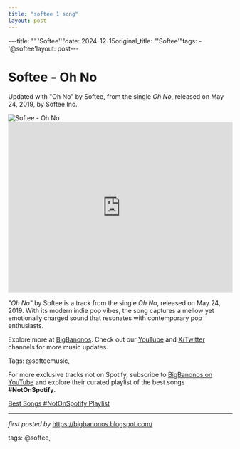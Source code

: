 ```yaml
---
title: "softee 1 song"
layout: post
---
```

---title: "' 'Softee''"date: 2024-12-15original_title: "'Softee'"tags:  - '@softee'layout: post---<!-- Title of the Post --><h1 >Softee - Oh No</h1> <!-- Introductory Text --><p >Updated with "Oh No" by Softee, from the single *Oh No*, released on May 24, 2019, by Softee Inc.</p> <!-- Featured Image --><div > <img src="https://i.scdn.co/image/ab67616d0000b27329530cd9678bffc2685ef508" alt="Softee - Oh No" /></div> <!-- YouTube Video Embed --><div > <iframe width="100%" height="385" src="https://www.youtube.com/embed/3KlkQ7_EUVQ" title="Softee - Oh No (Official Music Video)" frameborder="0" allow="accelerometer; autoplay; clipboard-write; encrypted-media; gyroscope; picture-in-picture; web-share" referrerpolicy="strict-origin-when-cross-origin" allowfullscreen></iframe></div> <!-- Song Information --><div > <p><em>"Oh No"</em> by Softee is a track from the single *Oh No*, released on May 24, 2019. With its modern indie pop vibes, the song captures a mellow yet emotionally charged sound that resonates with contemporary pop enthusiasts.</p></div> <!-- Footer Links --><div > <p>Explore more at <a href="https://bigbanonos.blogspot.com/" target="_blank">BigBanonos</a>. Check out our <a href="https://www.youtube.com/@BigBanonos" target="_blank">YouTube</a> and <a href="https://x.com/bigbanonos" target="_blank">X/Twitter</a> channels for more music updates.</p></div> <!-- Tags --><p >Tags: @softeemusic,</p><!--Subscribe and Playlist Links--><div>    <p>For more exclusive tracks not on Spotify, subscribe to <a href="https://www.youtube.com/@BigBanonos" target="_blank">BigBanonos on YouTube</a> and explore their curated playlist of the best songs <strong>#NotOnSpotify</strong>.</p>    <p><a href="https://www.youtube.com/playlist?list=PLtuNtuTatqI0kFahUCbtbfenC_ET5O_tr" target="_blank">Best Songs #NotOnSpotify Playlist<br /></a></p></div><hr /><p><em>first posted by</em> <a href="https://bigbanonos.blogspot.com/" rel="noopener" target="_new">https://bigbanonos.blogspot.com/</a></p><p>tags: @softee,</p>